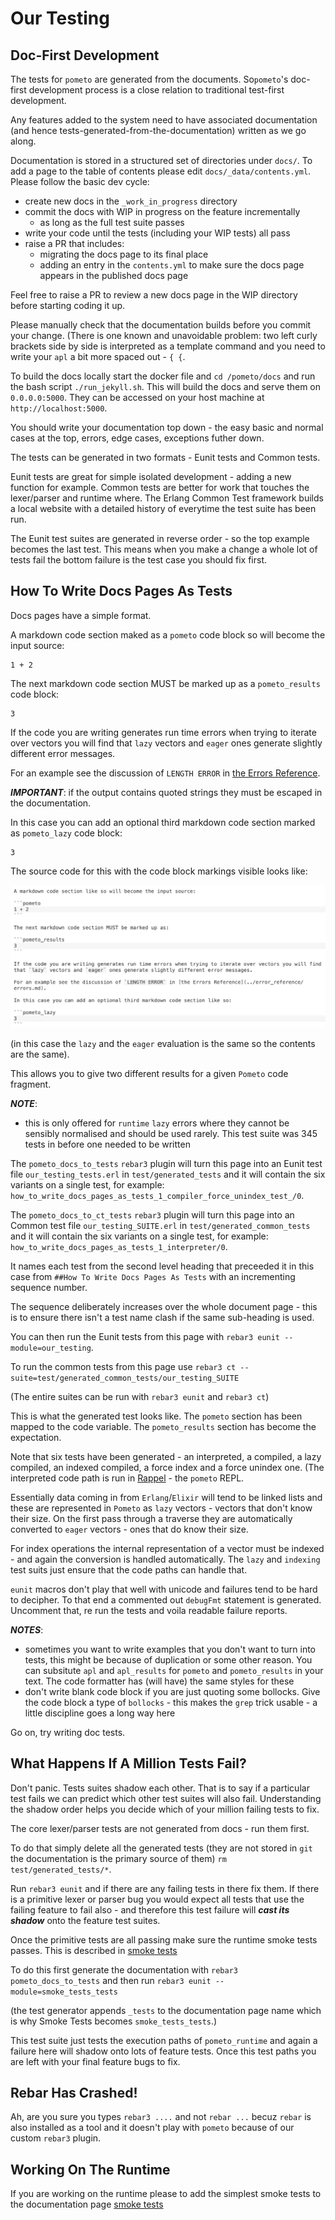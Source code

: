 # Our Testing

## Doc-First Development

The tests for `pometo` are generated from the documents. So`pometo`'s doc-first development process is a close relation to traditional test-first development.

Any features added to the system need to have associated documentation (and hence tests-generated-from-the-documentation) written as we go along.

Documentation is stored in a structured set of directories under `docs/`. To add a page to the table of contents please edit `docs/_data/contents.yml`. Please follow the basic dev cycle:

* create new docs in the `_work_in_progress` directory
* commit the docs with WIP in progress on the feature incrementally
   * as long as the full test suite passes
* write your code until the tests (including your WIP tests) all pass
* raise a PR that includes:
    * migrating the docs page to its final place
    * adding an entry in the `contents.yml` to make sure the docs page appears in the published docs page

Feel free to raise a PR to review a new docs page in the WIP directory before starting coding it up.

Please manually check that the documentation builds before you commit your change. (There is one known and unavoidable problem: two left curly brackets side by side is interpreted as a template command and you need to write your `apl` a bit more spaced out - `{ {`.

To build the docs locally start the docker file and `cd /pometo/docs` and run the bash script `./run_jekyll.sh`. This will build the docs and serve them on `0.0.0.0:5000`. They can be accessed on your host machine at `http://localhost:5000`.

You should write your documentation top down - the easy basic and normal cases at the top, errors, edge cases, exceptions futher down.

The tests can be generated in two formats - Eunit tests and Common tests.

Eunit tests are great for simple isolated development - adding a new function for example. Common tests are better for work that touches the lexer/parser and runtime where. The Erlang Common Test framework builds a local website with a detailed history of everytime the test suite has been run.

The Eunit test suites are generated in reverse order - so the top example becomes the last test. This means when you make a change a whole lot of tests fail the bottom failure is the test case you should fix first.

## How To Write Docs Pages As Tests

Docs pages have a simple format.

A markdown code section maked as a `pometo` code block so will become the input source:

```pometo
1 + 2
```

The next markdown code section MUST be marked up as a `pometo_results` code block:

```pometo_results
3
```

If the code you are writing generates run time errors when trying to iterate over vectors you will find that `lazy` vectors and `eager` ones generate slightly different error messages.

For an example see the discussion of `LENGTH ERROR` in [the Errors Reference](../error_reference/errors.md).

***IMPORTANT***: if the output contains quoted strings they must be escaped in the documentation.

In this case you can add an optional third markdown code section marked as `pometo_lazy` code block:

```pometo_lazy
3
```

The source code for this with the code block markings visible looks like:

![markdown](../images/writing_pometo_documentation.png)

(in this case the `lazy` and the `eager` evaluation is the same so the contents are the same).

This allows you to give two different results for a given `Pometo` code fragment.

***NOTE***:

* this is only offered for `runtime` `lazy` errors where they cannot be sensibly normalised and should be used rarely. This test suite was 345 tests in before one needed to be written

The `pometo_docs_to_tests` `rebar3` plugin will turn this page into an Eunit test file `our_testing_tests.erl` in `test/generated_tests` and it will contain the six variants on a single test, for example: `how_to_write_docs_pages_as_tests_1_compiler_force_unindex_test_/0`.

The `pometo_docs_to_ct_tests` `rebar3` plugin will turn this page into an Common test file `our_testing_SUITE.erl` in `test/generated_common_tests` and it will contain the six variants on a single test, for example: `how_to_write_docs_pages_as_tests_1_interpreter/0`.


It names each test from the second level heading that preceeded it in this case from `##How To Write Docs Pages As Tests` with an incrementing sequence number.

The sequence deliberately increases over the whole document page - this is to ensure there isn't a test name clash if the same sub-heading is used.

You can then run the Eunit tests from this page with `rebar3 eunit --module=our_testing`.

To run the common tests from this page use `rebar3 ct --suite=test/generated_common_tests/our_testing_SUITE`

(The entire suites can be run with `rebar3 eunit` and `rebar3 ct`)

This is what the generated test looks like. The `pometo` section has been mapped to the code variable. The `pometo_results` section has become the expectation.

Note that six tests have been generated - an interpreted, a compiled, a lazy compiled, an indexed compiled, a force index and a force unindex one. (The interpreted code path is run in [Rappel](https://github.com/gordonguthrie/rappel/) - the `pometo` REPL.

Essentially data coming in from `Erlang`/`Elixir` will tend to be linked lists and these are represented in `Pometo` as `lazy` vectors - vectors that don't know their size. On the first pass through a traverse they are automatically converted to `eager` vectors - ones that do know their size.

For index operations the internal representation of a vector must be indexed - and again the conversion is handled automatically. The `lazy` and `indexing` test suits just ensure that the code paths can handle that.

`eunit` macros don't play that well with unicode and failures tend to be hard to decipher. To that end a commented out `debugFmt` statement is generated. Uncomment that, re run the tests and voila readable failure reports.

***NOTES***:

* sometimes you want to write examples that you don't want to turn into tests, this might be because of duplication or some other reason. You can subsitute `apl` and `apl_results` for `pometo` and `pometo_results` in your text. The code formatter has (will have) the same styles for these
* don't write blank code block if you are just quoting some bollocks. Give the code block a type of `bollocks` - this makes the `grep` trick usable - a little discipline goes a long way here

Go on, try writing doc tests.


## What Happens If A Million Tests Fail?

Don't panic. Tests suites shadow each other. That is to say if a particular test fails we can predict which other test suites will also fail. Understanding the shadow order helps you decide which of your million failing tests to fix.

The core lexer/parser tests are not generated from docs - run them first.

To do that simply delete all the generated tests (they are not stored in `git` the documentation is the primary source of them) `rm test/generated_tests/*`.

Run `rebar3 eunit` and if there are any failing tests in there fix them. If there is a primitive lexer or parser bug you would expect all tests that use the failing feature to fail also - and therefore this test failure will ***cast its shadow*** onto the feature test suites.

Once the primitive tests are all passing make sure the runtime smoke tests passes. This is described in [smoke tests](./smoke_tests.md)

To do this first generate the documentation with `rebar3 pometo_docs_to_tests` and then run `rebar3 eunit --module=smoke_tests_tests`

(the test generator appends `_tests` to the documentation page name which is why Smoke Tests becomes `smoke_tests_tests`.)

This test suite just tests the execution paths of `pometo_runtime` and again a failure here will shadow onto lots of feature tests. Once this test paths you are left with your final feature bugs to fix.

## Rebar Has Crashed!

Ah, are you sure you types `rebar3 ....` and not `rebar ...` becuz `rebar` is also installed as a tool and it doesn't play with `pometo` because of our custom `rebar3` plugin.

## Working On The Runtime

If you are working on the runtime please to add the simplest smoke tests to the documentation page [smoke tests](./smoke_tests.md)
